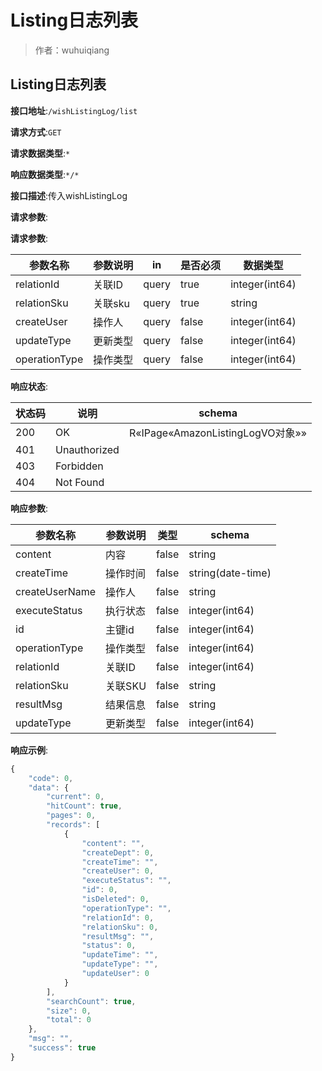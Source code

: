# Listing日志列表

> 作者：wuhuiqiang

## Listing日志列表


**接口地址**:`/wishListingLog/list`


**请求方式**:`GET`


**请求数据类型**:`*`


**响应数据类型**:`*/*`


**接口描述**:传入wishListingLog


**请求参数**:


**请求参数**:


| 参数名称 | 参数说明 | in    | 是否必须 | 数据类型 |
| -------- | -------- | ----- | -------- | -------- |
|relationId|关联ID|query|true|integer(int64)|
|relationSku|关联sku|query|true|string|
|createUser|操作人|query|false|integer(int64)|
|updateType|更新类型|query|false|integer(int64)|
|operationType|操作类型|query|false|integer(int64)|


**响应状态**:


| 状态码 | 说明 | schema |
| -------- | -------- | ----- | 
|200|OK|R«IPage«AmazonListingLogVO对象»»|
|401|Unauthorized||
|403|Forbidden||
|404|Not Found||


**响应参数**:


| 参数名称 | 参数说明 | 类型 | schema |
| -------- | -------- | ----- |----- |
|content|内容|false|string|
|createTime|操作时间|false|string(date-time)|
|createUserName|操作人|false|string|
|executeStatus|执行状态|false|integer(int64)|
|id|主键id|false|integer(int64)|
|operationType|操作类型|false|integer(int64)|
|relationId|关联ID|false|integer(int64)|
|relationSku|关联SKU|false|string|
|resultMsg|结果信息|false|string|
|updateType|更新类型|false|integer(int64)|


**响应示例**:
```javascript
{
	"code": 0,
	"data": {
		"current": 0,
		"hitCount": true,
		"pages": 0,
		"records": [
			{
				"content": "",
				"createDept": 0,
				"createTime": "",
				"createUser": 0,
				"executeStatus": "",
				"id": 0,
				"isDeleted": 0,
				"operationType": "",
				"relationId": 0,
				"relationSku": 0,
				"resultMsg": "",
				"status": 0,
				"updateTime": "",
				"updateType": "",
				"updateUser": 0
			}
		],
		"searchCount": true,
		"size": 0,
		"total": 0
	},
	"msg": "",
	"success": true
}
```